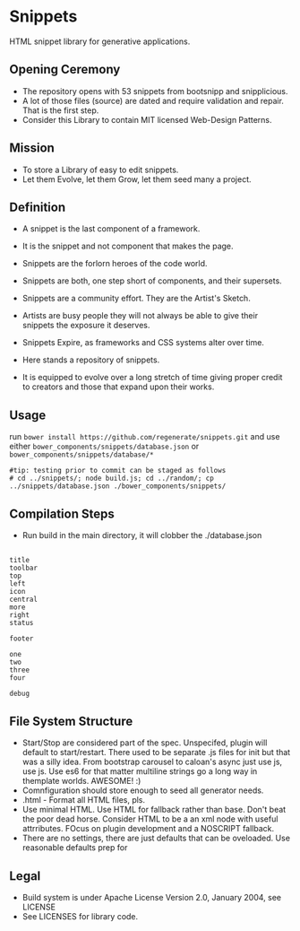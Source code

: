 Snippets
========
HTML snippet library for generative applications.

## Opening Ceremony

* The repository opens with 53 snippets from bootsnipp and snipplicious.
* A lot of those files (source) are dated and require validation and repair. That is the first step.
* Consider this Library to contain MIT licensed Web-Design Patterns.

## Mission

* To store a Library of easy to edit snippets.
* Let them Evolve, let them Grow, let them seed many a project.

## Definition

* A snippet is the last component of a framework.
* It is the snippet and not component that makes the page.
* Snippets are the forlorn heroes of the code world.
* Snippets are both, one step short of components, and their supersets.

* Snippets are a community effort. They are the Artist's Sketch.
* Artists are busy people they will not always be able to give their snippets the exposure it deserves.
* Snippets Expire, as frameworks and CSS systems alter over time.

* Here stands a repository of snippets.
* It is equipped to evolve over a long stretch of time giving proper credit to creators and those that expand upon their works.

## Usage
run ```bower install https://github.com/regenerate/snippets.git```
and use either ```bower_components/snippets/database.json``` or ```bower_components/snippets/database/*```
```
#tip: testing prior to commit can be staged as follows
# cd ../snippets/; node build.js; cd ../random/; cp ../snippets/database.json ./bower_components/snippets/
```

## Compilation Steps
* Run build in the main directory, it will clobber the ./database.json

## 

```
title
toolbar
top
left
icon
central
more
right
status

footer

one
two
three
four

debug
```

## File System Structure
* Start/Stop are considered part of the spec. Unspecifed, plugin will default to start/restart. There used to be separate .js files for init but that was a silly idea. From bootstrap carousel to caloan's async just use js, use js. Use es6 for that matter multiline strings go a long way in themplate worlds. AWESOME! :)
* Comnfiguration should store enough to seed all generator needs.
* .html - Format all HTML files, pls.
* Use minimal HTML. Use HTML for fallback rather than base. Don't beat the poor dead horse. Consider HTML to be a an xml node with useful attrributes. FOcus on plugin development and a NOSCRIPT fallback.
* There are no settings, there are just defaults that can be oveloaded. Use reasonable defaults prep for 

## Legal
* Build system is under Apache License Version 2.0, January 2004, see LICENSE
* See LICENSES for library code.